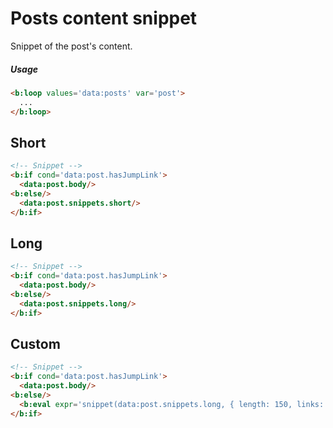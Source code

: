 <!--
@@@title:Posts content snippet@@@
@@@section:Snippets@@@
-->

# Posts content snippet

Snippet of the post's content.

##### Usage

```html
<b:loop values='data:posts' var='post'>
  ...
</b:loop>
```


## Short

```html
<!-- Snippet -->
<b:if cond='data:post.hasJumpLink'>
  <data:post.body/>
<b:else/>
  <data:post.snippets.short/>
</b:if>
```


## Long

```html
<!-- Snippet -->
<b:if cond='data:post.hasJumpLink'>
  <data:post.body/>
<b:else/>
  <data:post.snippets.long/>
</b:if>
```


## Custom

```html
<!-- Snippet -->
<b:if cond='data:post.hasJumpLink'>
  <data:post.body/>
<b:else/>
  <b:eval expr='snippet(data:post.snippets.long, { length: 150, links: false, linebreaks: false, ellipsis: true })'/>
</b:if>
```
